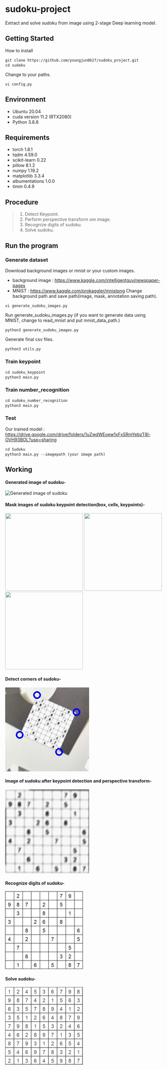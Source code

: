 # sudoku-project
Extract and solve sudoku from image using 2-stage Deep learning model.

## Getting Started
How to install
```    
git clone https://github.com/youngjun0627/sudoku_project.git
cd sudoku
```
Change to your paths.
```   
vi config.py
```   

## Environment
- Ubuntu 20.04
- cuda version 11.2 (RTX2080)
- Python 3.8.8

## Requirements
- torch 1.8.1
- tqdm 4.59.0
- scikit-learn 0.22
- pillow 8.1.2
- numpy 1.19.2
- matplotlib 3.3.4
- albumentations 1.0.0
- timm 0.4.9

## Procedure
 > 1. Detect Keypoint.
 > 2. Perform perspective transform om image.
 > 3. Recognize digits of sudoku.
 > 4. Solve sudoku.

## Run the program

### Generate dataset
Download background images or mnist or your custom images.
- background image : https://www.kaggle.com/intelligentguy/newspaper-pages
- MNIST : https://www.kaggle.com/prokaggler/mnistpng
Change background path and save path(image, mask, annotation saving path).
```  
vi generate_sudoku_images.py
``` 
Run generate_sudoku_images.py (if you want to generate data using MNIST, change to read_mnist and put mnist_data_path.)
```  
python3 generate_sudoku_images.py
```  
Generate final csv files.
```  
python3 utils.py
```  

### Train keypoint
```  
cd sudoku_keypoint
python3 main.py
```  

### Train number_recognition 
```  
cd sudoku_number_recognition 
python3 main.py
```  

### Test
Our trained model : https://drive.google.com/drive/folders/1uZwdWEoew1xFxSRmYebzT8l-OVH93BOL?usp=sharing
```  
cd Sudoku
python3 main.py --imagepath (your image path)
```  

## Working

#### Generated image of sudoku-
![Generated image of sudoku](https://user-images.githubusercontent.com/68416187/123059168-76be9c00-d444-11eb-9961-bac246d98615.png)

#### Mask images of sudoku keypoint detection(box, cells, keypoints)-
<img src="https://user-images.githubusercontent.com/68416187/123059541-dae16000-d444-11eb-9200-1441f5f48b2f.PNG"  width="250" height="250">  <img src="https://user-images.githubusercontent.com/68416187/123059679-fa788880-d444-11eb-94c8-90dfd05c6485.PNG"  width="250" height="250">  <img src="https://user-images.githubusercontent.com/68416187/123059714-03695a00-d445-11eb-8715-8e8007c30e1e.PNG"  width="250" height="250">

#### Detect corners of sudoku-
![Corners of sudoku](https://github.com/youngjun0627/sudoku_project/blob/main/result1.jpg) 

#### Image of sudoku after keypoint detection and perspective transform-
![Transformed image of sudoku](https://github.com/youngjun0627/sudoku_project/blob/main/result.jpg)

#### Recognize digits of sudoku-
![Detection sudoku image](https://github.com/youngjun0627/sudoku_project/blob/main/detection%20sudoku.jpg)

#### Solve sudoku-
![Solved sudoku image](https://github.com/youngjun0627/sudoku_project/blob/main/solution.jpg)



